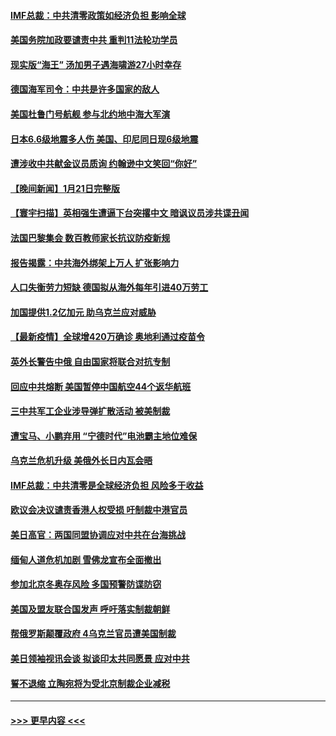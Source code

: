 #### [IMF总裁：中共清零政策如经济负担 影响全球](../pages/prog202/a103327833.md?t=01230001) 
#### [美国务院加政要谴责中共 重判11法轮功学员](../pages/prog202/a103327806.md?t=01230001) 
#### [现实版“海王” 汤加男子遇海啸游27小时幸存](../pages/prog202/a103327759.md?t=01230001) 
#### [德国海军司令：中共是许多国家的敌人](../pages/prog202/a103326720.md?t=01230001) 
#### [美国杜鲁门号航舰 参与北约地中海大军演](../pages/prog202/a103327600.md?t=01230001) 
#### [日本6.6级地震多人伤 美国、印尼同日现6级地震](../pages/prog202/a103327542.md?t=01230001) 
#### [遭涉收中共献金议员质询 约翰逊中文笑回“你好”](../pages/prog202/a103327478.md?t=01230001) 
#### [【晚间新闻】1月21日完整版](../pages/prog202/a103327447.md?t=01230001) 
#### [【寰宇扫描】英相强生遭逼下台突撂中文 暗讽议员涉共谍丑闻](../pages/prog202/a103327189.md?t=01230001) 
#### [法国巴黎集会 数百教师家长抗议防疫新规](../pages/prog202/a103327362.md?t=01230001) 
#### [报告揭露：中共海外绑架上万人 扩张影响力](../pages/prog202/a103327311.md?t=01230001) 
#### [人口失衡劳力短缺 德国拟从海外每年引进40万劳工](../pages/prog202/a103327438.md?t=01230001) 
#### [加国提供1.2亿加元 助乌克兰应对威胁](../pages/prog202/a103327227.md?t=01230001) 
#### [【最新疫情】全球增420万确诊 奥地利通过疫苗令](../pages/prog202/a103327030.md?t=01230001) 
#### [英外长警告中俄 自由国家将联合对抗专制](../pages/prog202/a103327248.md?t=01230001) 
#### [回应中共熔断 美国暂停中国航空44个返华航班](../pages/prog202/a103327175.md?t=01230001) 
#### [三中共军工企业涉导弹扩散活动 被美制裁](../pages/prog202/a103327161.md?t=01230001) 
#### [遭宝马、小鹏弃用 “宁德时代”电池霸主地位难保](../pages/prog202/a103327083.md?t=01230001) 
#### [乌克兰危机升级 美俄外长日内瓦会晤](../pages/prog202/a103327155.md?t=01230001) 
#### [IMF总裁：中共清零是全球经济负担 风险多于收益](../pages/prog202/a103326981.md?t=01230001) 
#### [欧议会决议谴责香港人权受损 吁制裁中港官员](../pages/prog202/a103327084.md?t=01230001) 
#### [美日高官：两国同盟协调应对中共在台海挑战](../pages/prog202/a103326914.md?t=01230001) 
#### [缅甸人道危机加剧 雪佛龙宣布全面撤出](../pages/prog202/a103326898.md?t=01230001) 
#### [参加北京冬奥存风险 多国预警防谍防窃](../pages/prog202/a103327026.md?t=01230001) 
#### [美国及盟友联合国发声 呼吁落实制裁朝鲜](../pages/prog202/a103327007.md?t=01230001) 
#### [帮俄罗斯颠覆政府 4乌克兰官员遭美国制裁](../pages/prog202/a103327013.md?t=01230001) 
#### [美日领袖视讯会谈 拟谈印太共同愿景 应对中共](../pages/prog202/a103326920.md?t=01230001) 
#### [誓不退缩 立陶宛将为受北京制裁企业减税](../pages/prog202/a103326723.md?t=01230001) 

----
#### [ >>> 更早内容 <<< ](../indexes/prog202-earlier.md)
